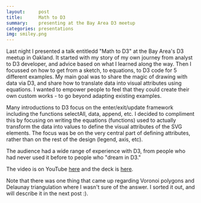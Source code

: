 ```yaml
---
layout:     post
title:      Math to D3
summary:    presenting at the Bay Area D3 meetup
categories: presentations
img: smiley.png
---
```


Last night I presented a talk entitledd "Math to D3" at the Bay Area's D3 meetup in Oakland. It started with my story of my own journey from analyst to D3 developer, and advice based on what I learned along the way. Then I focussed on how to get from a sketch, to equations, to D3 code for 5 different examples. My main goal was to share the magic of drawing with data via D3, and share how to translate data into visual attributes using equations.  I wanted to empower people to feel that they could create their own custom works - to go beyond adapting existing examples.  

Many introductions to D3 focus on the enter/exit/update framework including the functions selectAll, data, append, etc. I decided to compliment this by focusing on writing the equations (functions) used to actually transform the data into values to define the visual attributes of the SVG elements.  The focus was be on the very central part of defining attributes, rather than on the rest of the design (legend, axis, etc).

The audience had a wide range of experience with D3, from people who had never used it before to people who "dream in D3." 

The video is on YouTube [here](https://www.youtube.com/watch?v=1PHVN6gW82o) and the deck is [here](https://docs.google.com/presentation/d/1QuzE_v1B9-f8WigM_1avncJFR6PmUBWYAGzZWN2s45Q/edit?usp=sharing).

Note that there was one thing that came up regarding Voronoi polygons and Delaunay triangulation where I wasn't sure of the answer. I sorted it out, and will describe it in the next post :).  
